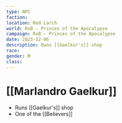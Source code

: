 ```yaml
---
type: NPC
faction: 
location: Red Larch
world: RxB - Princes of the Apocalypse
campaign: RxB - Princes of the Apocalypse
date: 2023-12-06
description: Owns [[Gaelkur's]] shop
race: 
gender: M
class:
---
```

# [[Marlandro Gaelkur]]

- Runs [[Gaelkur's]] shop
- One of the [[Believers]]